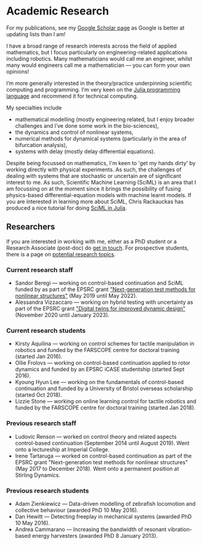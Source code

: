 # Academic Research 

For my publications, see my [Google Scholar page](https://scholar.google.co.uk/citations?user=9lxSeYMAAAAJ&hl=en) as Google is better at updating lists than I am!

I have a broad range of research interests across the field of applied mathematics, but I focus particularly on engineering-related applications including robotics. Many mathematicians would call me an engineer, whilst many would engineers call me a mathematician &mdash; you can form your own opinions!

I’m more generally interested in the theory/practice underpinning scientific computing and programming. I'm very keen on the [Julia programming language](https://julialang.org/) and recommend it for technical computing.

My specialties include

* mathematical modelling (mostly engineering related, but I enjoy broader challenges and I’ve done some work in the bio-sciences), 
* the dynamics and control of nonlinear systems,
* numerical methods for dynamical systems (particularly in the area of bifurcation analysis),
* systems with delay (mostly delay differential equations).

Despite being focussed on mathematics, I'm keen to 'get my hands dirty' by working directly with physical experiments. As such, the challenges of dealing with systems that are stochastic or uncertain are of significant interest to me. As such, Scientific Machine Learning (SciML) is an area that I am focussing on at the moment since it brings the possibility of fusing physics-based differential-equation models with machine learnt models. If you are interested in learning more about SciML, Chris Rackauckas has produced a nice tutorial for doing [SciML in Julia](https://www.youtube.com/watch?v=QwVO0Xh2Hbg). 

## Researchers

If you are interested in working with me, either as a PhD student or a Research Associate (post-doc) do [get in touch](/). For prospective students, there is a page on [potential research topics](/research/potentialprojects/).

### Current research staff

* Sandor Beregi &mdash; working on control-based continuation and SciML funded by as part of the EPSRC grant ["Next-generation test methods for nonlinear structures"](https://gow.epsrc.ukri.org/NGBOViewGrant.aspx?GrantRef=EP/P019323/1) (May 2019 until May 2022).
* Alessandra Vizzaccaro &mdash; working on hybrid testing with uncertainty as part of the EPSRC grant ["Digital twins for improved dynamic design"](https://gow.epsrc.ukri.org/NGBOViewGrant.aspx?GrantRef=EP/R006768/1) (November 2020 until January 2023).

### Current research students

* Kirsty Aquilina &mdash; working on control schemes for tactile manipulation in robotics and funded by the FARSCOPE centre for doctoral training (started Jan 2016).
* Ollie Frolovs &mdash; working on control-based continuation applied to rotor dynamics and funded by an EPSRC iCASE studentship (started Sept 2016).
* Kyoung Hyun Lee &mdash; working on the fundamentals of control-based continuation and funded by a University of Bristol overseas scholarship (started Oct 2018).
* Lizzie Stone &mdash; working on online learning control for tactile robotics and funded by the FARSCOPE centre for doctoral training (started Jan 2018).

### Previous research staff

* Ludovic Renson &mdash; worked on control theory and related aspects control-based continuation (September 2014 until August 2019). Went onto a lectureship at Imperial College.
* Irene Tartaruga &mdash; worked on control-based continuation as part of the EPSRC grant "Next-generation test methods for nonlinear structures" (May 2017 to December 2018). Went onto a permanent position at Stirling Dynamics.

### Previous research students

* Adam Zienkiewicz &mdash; Data-driven modelling of zebrafish locomotion and collective behaviour (awarded PhD 10 May 2016).
* Dan Hewitt &mdash; Detecting freeplay in mechanical systems (awarded PhD 10 May 2016).
* Andrea Cammarano &mdash; Increasing the bandwidth of resonant vibration-based energy harvesters (awarded PhD 8 January 2013).
